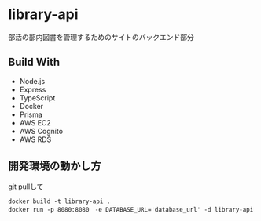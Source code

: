 # library-api
部活の部内図書を管理するためのサイトのバックエンド部分
## Build With
- Node.js
- Express
- TypeScript
- Docker
- Prisma
- AWS EC2
- AWS Cognito
- AWS RDS
## 開発環境の動かし方
 git pullして
```
docker build -t library-api .
docker run -p 8080:8080　-e DATABASE_URL='database_url' -d library-api 
```
